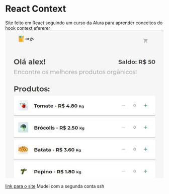 # React Context

Site feito em React seguindo um curso da Alura para aprender conceitos do hook context 
efererer
<img src="Capture.jpg">

[link para o site](react-context-two.vercel.app)
Mudei com a segunda conta ssh
